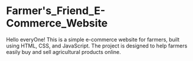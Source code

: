# Farmer's_Friend_E-Commerce_Website

Hello everyOne! This is a simple e-commerce website for farmers, built using HTML, CSS, and JavaScript. The project is designed to help farmers easily buy and sell agricultural products online.